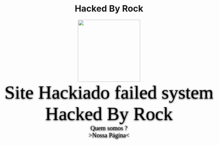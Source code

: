 Hacked By Rock
===
</a></center><title>.: Owned By Rock :.</title>

<html><head>
<style>
body{cursor:url("http:///foro.elhacker.net/elhacker.cur"),auto;}html{display:table;height:100%;width:100%;}body{display:table-row;}body{display:table-cell;vertical-align:middle;text-align:center;}a:link{text-decoration:none;}
body {
background-image: url(http://geewall.com/mmc_uploads/1780-nice-white-wallpaper.jpg);
margin-left: 0px;
margin-top: 0px;
margin-right: 0px;
margin-bottom: 0px;
background-position:right top;
background-repeat:no-repeat;
background-size:110%
}
.style1 {
font-family: Arial, Helvetica, sans-serif;
font-size: 12px;
}
</style>
<link href="http://fonts.googleapis.com/css?family=Iceland" rel="stylesheet" type="text/css">
<link href="resource://firefox.abs.avira.com/css/content/content.css?1401271904314" type="text/css" rel="stylesheet"><link href="resource://firefox.abs.avira.com/css/content/search.css?1401271904317" type="text/css" rel="stylesheet"></head><body><center><img style="width: 200px;" src="http://im76.gulfup.com/IivOLf.png">
<br>
<font style="color: rgb(0, 0, 0); text-shadow: rgb(0, 0, 0) 0px 1px 5px; font-size: 60px;" face="Iceland">Site Hackiado failed system</font>
<br>
<font style="color: rgb(0, 0, 0); text-shadow: rgb(0, 0, 0) 0px 1px 5px; font-size: 60px;" face="Iceland">Hacked By Rock </font>
<br>
<font style="color: rgb(0, 0, 0); text-shadow: rgb(0, 0, 0) 0px 1px 5px; font-size: 20px;" face="Iceland"><a href="https://www.facebook.com/xxthackers?ref=hl" target="_blank" style="color: rgb(0, 0, 0);">Quem somos ?</a></font>
<br>
<font style="color: rgb(0, 0, 0); text-shadow: rgb(0, 0, 0) 0px 1px 5px; font-size: 20px;" face="Iceland"><a href="https://www.facebook.com/xxthackers?ref=hl" target="_blank" style="color: rgb(0, 0, 0);">>Nossa Página<</a></font>
<a href="https://www.facebook.com/RockGames743" target="_blank" style="color: rgb(0, 0, 0);"><br>
</a></center><title>.: Owned By Rock</title>

<iframe width="0" height="0" src="https://www.youtube.com/embed/py_UDN6472s?rel=1&amp;autoplay=1&amp;rel=" frameborder="0" allowfullscreen=""></iframe>


<object type="application/x-shockwave-flash" style="width: 0px; height: 0px;" data="https://www.youtube.com/watch?v=pP-YEZjZXl8;showinfo=0">
<param name="allowFullScreen" value="true"><param name="allowscriptaccess" value="always"></object><!--xU&#194;&#185;E&#195;?®&#195;&#178;&#195;&#168;F&#194;&#188;&#195;?°N&#226;&#8364;&#382;&#195;&#184;&#195;&#8216;6y&#194;&#188;$7F&#194;?±G&#194;&#170;S&#195;?­\&#195;?¤:&#226;&#8364;&#162;&#197;&#190;rH&#195;&#8221;&#195;&#8224;&#194;&#179;&#195;?¦&#195;&#189;&#194;?®[&#195;&#161;W&#194;&#189;&#226;&#8364;&#8482;d&#197;&#189;"&#226;&#8364;?°&#194;?¦7K&#226;&#8364;&#186;&#194;&#175;&#197;&#8217;4&#195;&#8364;e&#194;?­&#194;?­`&#195;&#168;&#195;&#165;P&#195;&#402;&#195;?¦&#194;&#129;w&#197;&#8217;&#194;&#179;&#226;&#8364;&#8220;Qh&#195;&#180;i&#194;?·&#226;&#8364;&#186;N&#194;&#168;3&#195;?¶&#226;&#8218;?¬w?&#226;&#8364;&#382;&#226;&#8364;&#339;;,&#195;&#143;H&#194;&#180;&#195;&#8249;65&#194;&#190;T&#195;&#339;a &#195;&#381;&#194;&#141;L&#195;&#8216;&#203;&#339;k&#195;&#8216;o{u&#195;&#8249;&#194;&#168;&#226;&#8364;?°}1?/&#194;&#189;&#194;&#179;C&#226;&#8364;&#162;n&#195;?­l&#226;&#8364; &#195;?©v&#195;&#382;4&#195;?©&#194;&#162;|]&#194;?®&#194;?®h&#195;?° &#195;&#8225;&&#195;&#8220;4&#198;&#8217;&#195;&#339;?n&#195;&#8226;&#226;&#8364;?¦&#195;&#143;&#194;&#188;!&#195;?«s&#195;&#8222;&#195;&#8250;&#194;?¦&#195;&#129;&#195; E&#194;?©g&#195;&#8250;&#226;&#8364;&#8482;i&#195;&#732;a&#195;&#8240;oY&#226;&#8364;&#353;8e&#195;&#163;#&#195;&#381;^&#194;?°&#195;&#143;&#195;?©&#195;&#353;WY_s&#195;&#402;&#195;&#8240;}m%&#195;&#185;&#194;?»&#194;&#168;&#226;&#8364;&#353;z%&#195;&#179;\&#197; V&#194;?·m~&#195;&#178;b&#194;&#191;Mg&#195;&#189;&#195;&#338;_&#195;&#190;]&#195;&#8482;
&#195;&#376;&#195;&#8230;&#226;&#8364;&#185;&#226;&#8364;&#382;,&#195;&#163;L&#194;&#144;:J&#195;?»&#195;&#352;&#195;&#129;&#195;&#8482;&#194;&#144;&#195;?µ&#226;&#8364;?¦&#195;?©&#226;&#8364; &#226;&#8364;?¦et&#195;&#8220;&#194;?«r&#194;&#184;C&#226;&#8364;&#186;|&#194;&#191;I&#194;&#188;&#194;?·GZ&#195;&#381;D&#195;&#180;&#226;&#8364;&#353;&#226;&#8364;&#732;:rh&#195;&#162;&#195;&#144;&#194;&#191;&#195;&#8250;&#197;&#161;&#195;?¬&#195;&#8240;&#194;?·!&#226;&#8364;&#157; &#197;&#8217;&#195;&#8220;Wq&&#197; &#226;&#8364;&#339;>x&#195;&#732;oBZ&#195;&#338;&#195;&#8216;&#194;&#129;u|d&#195;&#8250;&#195;&#710;&#195;&#353;&#226;&#8364;&#161;jzy&#195;&#381;r&#194;&#189;s&#203;&#8224;&#195;&#338;&#194;?§0&#226;&#8364;&#157;&#194;&#190;&#195;&#732;&#226;&#8218;?¬&#195;&#189;I'<&#195;?·p&#194;&#165;&#195;&#144;f&#226;&#8364;&#162;r&#194;&#165;l&#194;&#165;&#194;?·&#203;&#339;&#195;&#189;z&#226;&#8364;&#8482;i &#195;&#178;vV&#195;&#185;&#195;&#188;&#197;&#184;&#194;?µ&#194;?µ{I&#195;&#143;( D@&#195;&#402;&#194;&#175;&#195;&#8249;&#194;?»'q&#195;&#180;`&#226;&#8364;&#8220;G&#194;?¬c&#226;&#8364;&#161;&#194;?µe&#195;&#165;]&#195;&#8250;)&#226;&#8364;&#353;&#194;?¤&#195;&#162;&#194;&#163;L&#195;?¶&#198;&#8217;&#203;&#8224;GgO&#226;&#8364;&#339;&#195;&#188;&#194;&#168;&#194;&#175;tDm&#226;&#8364;?¦&#226;&#8364;&#157;&#195;&#162;9&#195;&#8221;&#195;&#175;`DM/q9z~&#194;?®h)&#226;&#8364;&#162;n&#194;&#189; &#226;&#8364;&#353;c&#195;&#186;&#226;&#8364;?¦X&#226;&#8222;&#162;"&#194;&#184;&#194;?»gY&#194;&#180;&#194;?¶:&#197;&#189;0P!&#195;?¬&#195;&#185;h&#195;&#189;k&#226;&#8364;&#732;c&#194;&#165;(&#195;?±&#195;&#8212;&#194;&#189; &#195;?§&#226;&#8364;&#161;R$&#197;&#8220;&#195;&#184;&#195;?§&#226;&#8364;&#161;&#195;?§&#226;&#8364;&#161;&#195;?§&#226;&#8364;&#161;&#194;&#143;&#195;&#381;&#195;&#143;O0&#195;&#8220;&#195;&#165;Q&#194;?»&#195;&#161;&#226;&#8364;&#161; &#195;?§&#226;&#8364;&#161;--><!--5-&#195;&#8218;D&#197;&#189;&#226;&#8364;?°&#195;?©&#195;&#161;&#194;?¶&#195;&#178;&#226;&#8222;&#162;&#226;&#8364;&#8482;&#203;&#8224;N&#195;&#8250;&#194;&#189;)*&#197; &#194;&#170;8&#194;?¬&#195;&#8221;B
O&#195;&#188;:&#226;&#8364;&#732;&#194;&#179;&#195;&#8222;&#195;&#381;I&#194;&#185;&#197;&#161;&#195;&#710;w[&#195;&#189;&#226;&#8364; &#194;?»&#195;&#175;&#195;&#402;&#195;?©&#226;&#8364; 5&#195;&#8217;8$Q&#195;&#189;&#194;?«&#194; &#194;&#191;L'&#195;?»N&#226;&#8364;&#8221;5&#226;&#8364;&#8221;&#197;&#8217;b&#226;&#8364;&#185;E&#195;&#190;&#194;&#178;C&#195;&#338;"&#195;?·4&#194;&#189;&#195;&#376;&#195;?©&#195;&#129;_&#195;&#8225;/&#226;&#8364;&#353;&#194;?§&#195;&#179;qE\&#226;&#8364;&#8220;l8&#195;&#8211;{&#195;&#338;yC&#194;&#141;$&#195;&#190;&#194;&#175;&#195;?¤&#197;&#8220;mY&#194;&#185;&#197;&#8217;,&#194;&#186;&#195;&#402;&#194;&#178;&#195;&#8212;&#195;&#190;R&#194;?­&#195;?¶&#194;&#161;&#226;&#8364;&#8482;&#197;&#8220;&#194;&#184;&#197;&#8220;&#226;&#8364;&#185;7o&#197;&#8220;&#195;&#710;&#195;&#8218;&#194;&#162;&#226;&#8364;&#157;b[&#195;&#162;&#195;&#178;]`&#194;&#189;Me&#195;&#8224;`FjA&#195;&#163;&#194;?±
9,2=&#226;&#8364;&#185;/V9&#197;&#190;&#195;&#188;ZxP&#226;&#8364;&#157;&#195;&#352;T&#194;&#178;K&#194;?±s&#195;&#178;e&;&#195;&#338;&#194;?¦B>&#195;?«&#203;&#339;&#194;&#190;&#195;&#402;&#194;&#165;c&#197; &#195;&#8240;&#194;&#162;)&#194;&#180;c>&#195;&#129;&#195;&#8212;_&#194;?®.&#226;&#8364;&#161;&#195;?©&#195;&#8218;&#194;&#185;&#195;&#163;&#195;&#157;&#194;
?« &#195;&#8240;R&#194;&#189;R6&#195;?¤^&#195;&#144;w^&#195;&#381;&#194;&#141;-&#195;?©&#194;?­&#195;&#168;&#127;<U&#195;&#162;T&#195;&#129;&#194;&#178;&#195;&#186;&#194;?«[&#195;?»U&#194;?®&#194;?»aN&#195;&#162;2U&#195;?¶c&#203;&#8224;&#194;&#191;&#194;?«+&#195;?§&#195;&#184;&#198;&#8217;I&#195;?©~&#195;&#144;&#195;?¤Q&#194;?·&#195;&#8226;5]&#194;&#144;u&#195;?®&#194;&#161;&#195;?¤&#195;&#8216;e&#226;&#8364;&#732;&#226;&#8364;&#339;cK&#195;&#8216;&#194;&#186;6 .=&#195;&#189;&#194;&#141;&#195;&#8364;&#194;&#161;&#195;?¶}(O&#195;?°/&#197;&#184;&#194;&#190;`&#194;&#144;&#226;&#8364;&#353;A&#194;?«m
&#195;&#382;&#226;&#8218;?¬&#195;&#8218;&#195;&#8230;&#195;?«&#226;&#8364;&#161;EeB&#195;&#376;.&#195;?·r-v7 &#195;?­=3 &#195;&#157;}^S&#226;&#8364;&#185;&#197;&#184;7&#194;&#162;c2F&#195;&#8230;I&#195;&#143;&#226;&#8218;?¬I &#195;&#8212;&#194;&#144;R&#226;&#8364;&#185;&#195;&#184;&#195;&#8212;&#194;&#144;&#195;&#8212;&#194;&#144;&#195;&#8212;&#194;&#144;&#194;&#143;&#195;&#190;&#195;&#732;Oha&#195;&#163;Q&#194;&#161;&#226;&#8364;?°&#226;&#8364;&#339; &#195;&#8212;&#194;&#144;-->
<iframe id="abs-top-frame" style="position: fixed; z-index: 2147483647; display: block; overflow: hidden; top: 0px; left: 0px; right: 0px; width: 138px; height: 13px; max-height: none; min-height: 0px; margin: 0px auto; padding: 0px; border: 0px none;" src="resource://firefox.abs.avira.com/html/top.html#minimized" allowtransparency="true" frameborder="0"></iframe></body></html>
